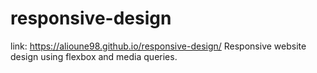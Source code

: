 # responsive-design
link: https://alioune98.github.io/responsive-design/
Responsive website design using flexbox and media queries.

